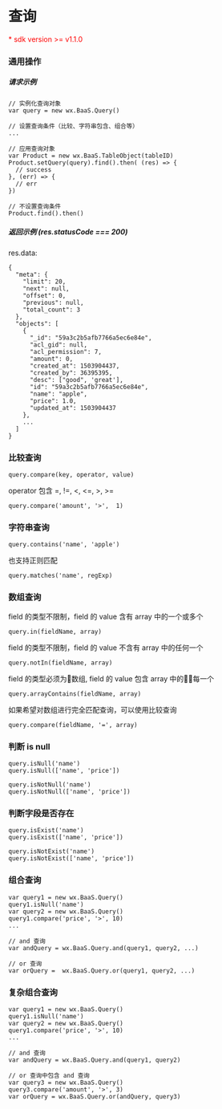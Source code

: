 # 查询

<p style='color:red'>* sdk version >= v1.1.0</p>

### 通用操作

##### 请求示例

```
// 实例化查询对象
var query = new wx.BaaS.Query()

// 设置查询条件（比较、字符串包含、组合等）
...

// 应用查询对象
var Product = new wx.BaaS.TableObject(tableID)
Product.setQuery(query).find().then( (res) => {
  // success
}, (err) => {
  // err
})

// 不设置查询条件
Product.find().then()
```

##### 返回示例 (res.statusCode === 200)

res.data:
```
{
  "meta": {
    "limit": 20,
    "next": null,
    "offset": 0,
    "previous": null,
    "total_count": 3
  },
  "objects": [
    {
      "_id": "59a3c2b5afb7766a5ec6e84e",
      "acl_gid": null,
      "acl_permission": 7,
      "amount": 0,
      "created_at": 1503904437,
      "created_by": 36395395,
      "desc": ["good", 'great'],
      "id": "59a3c2b5afb7766a5ec6e84e",
      "name": "apple",
      "price": 1.0, 
      "updated_at": 1503904437
    },
    ...
  ]
}
```


### 比较查询

`query.compare(key, operator, value)`

operator 包含 =, !=, <, <=, >, >=

```
query.compare('amount', '>',  1)
```


### 字符串查询

```
query.contains('name', 'apple')
```
也支持正则匹配
```
query.matches('name', regExp)
```


### 数组查询

field 的类型不限制，field 的 value 含有 array 中的一个或多个
```
query.in(fieldName, array)
```

field 的类型不限制，field 的 value 不含有 array 中的任何一个
```
query.notIn(fieldName, array)
```

field 的类型必须为数组, field 的 value 包含 array 中的每一个
```
query.arrayContains(fieldName, array)
```

如果希望对数组进行完全匹配查询，可以使用比较查询
```
query.compare(fieldName, '=', array)
```

### 判断 is null

```
query.isNull('name')
query.isNull(['name', 'price'])

query.isNotNull('name')
query.isNotNull(['name', 'price'])
```

### 判断字段是否存在

```
query.isExist('name')
query.isExist(['name', 'price'])

query.isNotExist('name')
query.isNotExist(['name', 'price'])
```

### 组合查询

```
var query1 = new wx.BaaS.Query()
query1.isNull('name')
var query2 = new wx.BaaS.Query()
query1.compare('price', '>', 10)
...

// and 查询
var andQuery = wx.BaaS.Query.and(query1, query2, ...)

// or 查询
var orQuery =  wx.BaaS.Query.or(query1, query2, ...)
```


### 复杂组合查询

```
var query1 = new wx.BaaS.Query()
query1.isNull('name')
var query2 = new wx.BaaS.Query()
query1.compare('price', '>', 10)
...

// and 查询
var andQuery = wx.BaaS.Query.and(query1, query2)

// or 查询中包含 and 查询
var query3 = new wx.BaaS.Query()
query3.compare('amount', '>', 3)
var orQuery = wx.BaaS.Query.or(andQuery, query3)
```